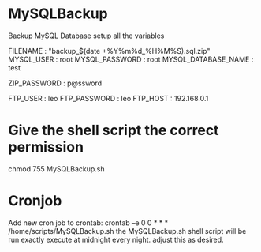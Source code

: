 # MySQLBackup
Backup MySQL Database
setup all the variables


FILENAME : "backup_$(date +%Y%m%d_%H%M%S).sql.zip"
MYSQL_USER : root
MYSQL_PASSWORD : root
MYSQL_DATABASE_NAME : test

ZIP_PASSWORD : p@ssword

FTP_USER : leo
FTP_PASSWORD : leo
FTP_HOST : 192.168.0.1

# Give the shell script the correct permission
chmod 755 MySQLBackup.sh

# Cronjob
Add new cron job to crontab:
crontab –e 
0 0 * * * /home/scripts/MySQLBackup.sh
the MySQLBackup.sh shell script will be run exactly execute at midnight every night. adjust this as desired.

